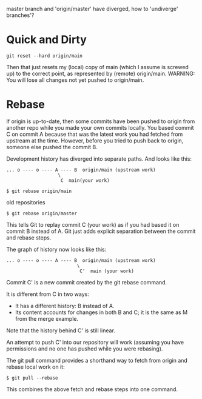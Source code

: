 master branch and 'origin/master' have diverged, how to 'undiverge' branches'?

# Quick and Dirty 

```
git reset --hard origin/main
```

Then that just resets my (local) copy of main (which I assume is screwed up) to the correct point, as represented by (remote) origin/main.
WARNING: You will lose all changes not yet pushed to origin/main.

# Rebase
If origin is up-to-date, then some commits have been pushed to origin from another repo while you made your own commits locally.
You based commit C on commit A because that was the latest work you had fetched from upstream at the time.
However, before you tried to push back to origin, someone else pushed the commit B.

Development history has diverged into separate paths. And looks like this:
```
... o ---- o ---- A ---- B  origin/main (upstream work)
                   \
                    C  main(your work)
```

```
$ git rebase origin/main
```

old repositories
```
$ git rebase origin/master
```

This tells Git to replay commit C (your work) as if you had based it on commit B instead of A.
Git just adds explicit separation between the commit and rebase steps.

The graph of history now looks like this:
```
... o ---- o ---- A ---- B  origin/main (upstream work)
                          \
                           C'  main (your work)
```  
Commit C' is a new commit created by the git rebase command.

It is different from C in two ways:
- It has a different history: B instead of A.
- Its content accounts for changes in both B and C; it is the same as M from the merge example.

Note that the history behind C' is still linear.

An attempt to push C' into our repository will work (assuming you have permissions and no one has pushed while you were rebasing).

The git pull command provides a shorthand way to fetch from origin and rebase local work on it:
```
$ git pull --rebase
```
This combines the above fetch and rebase steps into one command.
